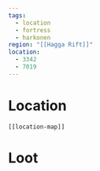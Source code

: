 ```yaml
---
tags:
  - location
  - fortress
  - harkonen
region: "[[Hagga Rift]]"
location:
  - 3342
  - 7019
---
```

# Location
```meta-bind-embed
[[location-map]]
```
# Loot
